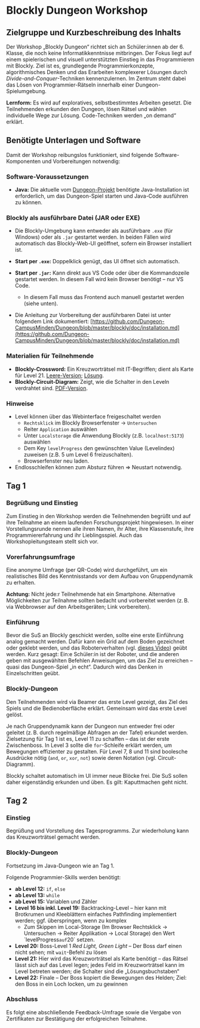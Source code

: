 # Blockly Dungeon Workshop

## Zielgruppe und Kurzbeschreibung des Inhalts

Der Workshop „Blockly Dungeon“ richtet sich an Schüler\:innen ab der 6. Klasse, die noch keine Informatikkenntnisse mitbringen. Der Fokus liegt auf einem spielerischen und visuell unterstützten Einstieg in das Programmieren mit Blockly.
Ziel ist es, grundlegende Programmierkonzepte, algorithmisches Denken und das Erarbeiten komplexerer Lösungen durch *Divide-and-Conquer*-Techniken kennenzulernen.
Im Zentrum steht dabei das Lösen von Programmier-Rätseln innerhalb einer Dungeon-Spielumgebung.

**Lernform:** Es wird auf exploratives, selbstbestimmtes Arbeiten gesetzt. Die Teilnehmenden erkunden den Dungeon, lösen Rätsel und wählen individuelle Wege zur Lösung. Code-Techniken werden „on demand“ erklärt.

## Benötigte Unterlagen und Software

Damit der Workshop reibungslos funktioniert, sind folgende Software-Komponenten und Vorbereitungen notwendig:

### Software-Voraussetzungen

* **Java:** Die aktuelle vom [Dungeon-Projekt](https://github.com/Dungeon-CampusMinden/Dungeon) benötigte Java-Installation ist erforderlich, um das Dungeon-Spiel starten und Java-Code ausführen zu können.

### Blockly als ausführbare Datei (JAR oder EXE)

* Die Blockly-Umgebung kann entweder als ausführbare `.exe` (für Windows) oder als `.jar` gestartet werden. In beiden Fällen wird automatisch das Blockly-Web-UI geöffnet, sofern ein Browser installiert ist.
* **Start per `.exe`:** Doppelklick genügt, das UI öffnet sich automatisch.
* **Start per `.jar`:** Kann direkt aus VS Code oder über die Kommandozeile gestartet werden. In diesem Fall wird kein Browser benötigt – nur VS Code.

  * In diesem Fall muss das Frontend auch manuell gestartet werden (siehe unten).
* Die Anleitung zur Vorbereitung der ausführbaren Datei ist unter folgendem Link dokumentiert:
  [https://github.com/Dungeon-CampusMinden/Dungeon/blob/master/blockly/doc/installation.md](https://github.com/Dungeon-CampusMinden/Dungeon/blob/master/blockly/doc/installation.md)

### Materialien für Teilnehmende

* **Blockly-Crossword:** Ein Kreuzworträtsel mit IT-Begriffen; dient als Karte für Level 21. [Leere-Version](https://github.com/Dungeon-CampusMinden/Dungeon/blob/master/doc/produs_unterlagen/materials/blockly_crossword_empty.pdf);  [Lösung](https://github.com/Dungeon-CampusMinden/Dungeon/blob/master/doc/produs_unterlagen/materials/blocky_crossword_solved.pdf).
* **Blockly-Circuit-Diagram:** Zeigt, wie die Schalter in den Leveln verdrahtet sind. [PDF-Version](https://github.com/Dungeon-CampusMinden/Dungeon/blob/master/doc/produs_unterlagen/materials/blockly_circuit_diagram.pdf).

### Hinweise
* Level können über das Webinterface freigeschaltet werden
  * `Rechtsklick` im Blockly Browserfenster -> `Untersuchen`
  * Reiter `Application` auswählen
  * Unter `Localstorage` die Anwendung Blockly (z.B. `localhost:5173`) auswählen
  * Dem Key `levelProgress` den gewünschten Value (Levelindex) zuweisen (z.B. 5 um Level 6 freizuschalten).
  * Browserfenster neu laden.
* Endlosschleifen können zum Absturz führen => Neustart notwendig.

## Tag 1

### Begrüßung und Einstieg

Zum Einstieg in den Workshop werden die Teilnehmenden begrüßt und auf ihre Teilnahme an einem laufenden Forschungsprojekt hingewiesen.
In einer Vorstellungsrunde nennen alle ihren Namen, ihr Alter, ihre Klassenstufe, ihre Programmiererfahrung und ihr Lieblingsspiel. Auch das Workshopleitungsteam stellt sich vor.

### Vorerfahrungsumfrage

Eine anonyme Umfrage (per QR-Code) wird durchgeführt, um ein realistisches Bild des Kenntnisstands vor dem Aufbau von Gruppendynamik zu erhalten.

**Achtung:** Nicht jede\:r Teilnehmende hat ein Smartphone. Alternative Möglichkeiten zur Teilnahme sollten bedacht und vorbereitet werden (z. B. via Webbrowser auf den Arbeitsgeräten; Link vorbereiten).

### Einführung

Bevor die SuS an Blockly geschickt werden, sollte eine erste Einführung analog gemacht werden.
Dafür kann ein Grid auf dem Boden gezeichnet oder geklebt werden, und das Roboterverhalten (vgl. [dieses Video](https://www.youtube.com/watch?v=nwMeINjRl6Y)) geübt werden.
Kurz gesagt: Ein\:e Schüler\:in ist der Roboter, und die anderen geben mit ausgewählten Befehlen Anweisungen, um das Ziel zu erreichen – quasi das Dungeon-Spiel „in echt“.
Dadurch wird das Denken in Einzelschritten geübt.

### Blockly-Dungeon

Den Teilnehmenden wird via Beamer das erste Level gezeigt, das Ziel des Spiels und die Bedienoberfläche erklärt.
Gemeinsam wird das erste Level gelöst.

Je nach Gruppendynamik kann der Dungeon nun entweder frei oder geleitet (z. B. durch regelmäßige Abfragen an der Tafel) erkundet werden.
Zielsetzung für Tag 1 ist es, Level 11 zu schaffen – das ist der erste Zwischenboss.
In Level 3 sollte die `for`-Schleife erklärt werden, um Bewegungen effizienter zu gestalten.
Für Level 7, 8 und 11 sind boolesche Ausdrücke nötig (`and`, `or`, `xor`, `not`) sowie deren Notation (vgl. Circuit-Diagramm).

Blockly schaltet automatisch im UI immer neue Blöcke frei. Die SuS sollen daher eigenständig erkunden und üben.
Es gilt: Kaputtmachen geht nicht.

## Tag 2

### Einstieg

Begrüßung und Vorstellung des Tagesprogramms.
Zur wiederholung kann das Kreuzworträtsel gemacht werden. 

### Blockly-Dungeon

Fortsetzung im Java-Dungeon wie an Tag 1.

Folgende Programmier-Skills werden benötigt:

* **ab Level 12:** `if`, `else`
* **ab Level 13:** `while`
* **ab Level 15:** Variablen und Zähler
* **Level 16 bis inkl. Level 19:** Backtracking-Level – hier kann mit Brotkrumen und Kleeblättern einfaches Pathfinding implementiert werden; ggf. überspringen, wenn zu komplex
  * Zum Skippen im Local-Storage (Im Browser Rechtsklick -> Untersuchen -> Reiter Applikation -> Local Storage) den Wert ´levelProgress` auf `20` setzen.
* **Level 20:** Boss-Level 1 *Red Light, Green Light* – Der Boss darf einen nicht sehen; mit `wait`-Befehl zu lösen
* **Level 21:** Hier wird das Kreuzworträtsel als Karte benötigt – das Rätsel lässt sich auf das Level legen; jedes Feld im Kreuzworträtsel kann im Level betreten werden; die Schalter sind die „Lösungsbuchstaben“
* **Level 22:** Finale – Der Boss kopiert die Bewegungen des Helden; Ziel: den Boss in ein Loch locken, um zu gewinnen

### Abschluss

Es folgt eine abschließende Feedback-Umfrage sowie die Vergabe von Zertifikaten zur Bestätigung der erfolgreichen Teilnahme.

